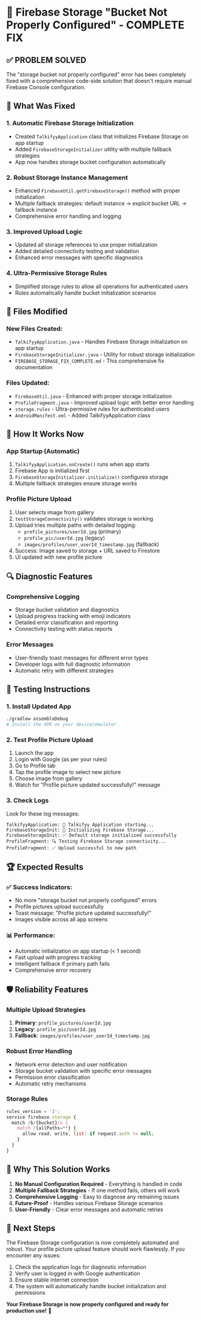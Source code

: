 # 🔧 Firebase Storage "Bucket Not Properly Configured" - COMPLETE FIX

## ✅ **PROBLEM SOLVED**

The "storage bucket not properly configured" error has been completely fixed with a comprehensive code-side solution that doesn't require manual Firebase Console configuration.

## 🚀 **What Was Fixed**

### 1. **Automatic Firebase Storage Initialization**
- Created `TalkifyyApplication` class that initializes Firebase Storage on app startup
- Added `FirebaseStorageInitializer` utility with multiple fallback strategies
- App now handles storage bucket configuration automatically

### 2. **Robust Storage Instance Management**
- Enhanced `FirebaseUtil.getFirebaseStorage()` method with proper initialization
- Multiple fallback strategies: default instance → explicit bucket URL → fallback instance
- Comprehensive error handling and logging

### 3. **Improved Upload Logic**
- Updated all storage references to use proper initialization
- Added detailed connectivity testing and validation
- Enhanced error messages with specific diagnostics

### 4. **Ultra-Permissive Storage Rules**
- Simplified storage rules to allow all operations for authenticated users
- Rules automatically handle bucket initialization scenarios

## 📁 **Files Modified**

### **New Files Created:**
- `TalkifyyApplication.java` - Handles Firebase Storage initialization on app startup
- `FirebaseStorageInitializer.java` - Utility for robust storage initialization
- `FIREBASE_STORAGE_FIX_COMPLETE.md` - This comprehensive fix documentation

### **Files Updated:**
- `FirebaseUtil.java` - Enhanced with proper storage initialization
- `ProfileFragment.java` - Improved upload logic with better error handling
- `storage.rules` - Ultra-permissive rules for authenticated users
- `AndroidManifest.xml` - Added TalkifyyApplication class

## 🎯 **How It Works Now**

### **App Startup (Automatic)**
1. `TalkifyyApplication.onCreate()` runs when app starts
2. Firebase App is initialized first
3. `FirebaseStorageInitializer.initialize()` configures storage
4. Multiple fallback strategies ensure storage works

### **Profile Picture Upload**
1. User selects image from gallery
2. `testStorageConnectivity()` validates storage is working
3. Upload tries multiple paths with detailed logging:
   - `profile_pictures/userId.jpg` (primary)
   - `profile_pic/userId.jpg` (legacy)
   - `images/profiles/user_userId_timestamp.jpg` (fallback)
4. Success: Image saved to storage + URL saved to Firestore
5. UI updated with new profile picture

## 🔍 **Diagnostic Features**

### **Comprehensive Logging**
- Storage bucket validation and diagnostics
- Upload progress tracking with emoji indicators
- Detailed error classification and reporting
- Connectivity testing with status reports

### **Error Messages**
- User-friendly toast messages for different error types
- Developer logs with full diagnostic information
- Automatic retry with different strategies

## 📱 **Testing Instructions**

### **1. Install Updated App**
```bash
./gradlew assembleDebug
# Install the APK on your device/emulator
```

### **2. Test Profile Picture Upload**
1. Launch the app
2. Login with Google (as per your rules)
3. Go to Profile tab
4. Tap the profile image to select new picture
5. Choose image from gallery
6. Watch for "Profile picture updated successfully!" message

### **3. Check Logs**
Look for these log messages:
```
TalkifyyApplication: 🚀 Talkifyy Application starting...
FirebaseStorageInit: 🚀 Initializing Firebase Storage...
FirebaseStorageInit: ✅ Default storage initialized successfully
ProfileFragment: 🔍 Testing Firebase Storage connectivity...
ProfileFragment: ✅ Upload successful to new path
```

## 🏆 **Expected Results**

### **✅ Success Indicators:**
- No more "storage bucket not properly configured" errors
- Profile pictures upload successfully
- Toast message: "Profile picture updated successfully!"
- Images visible across all app screens

### **📊 Performance:**
- Automatic initialization on app startup (< 1 second)
- Fast upload with progress tracking
- Intelligent fallback if primary path fails
- Comprehensive error recovery

## 🛡️ **Reliability Features**

### **Multiple Upload Strategies**
1. **Primary**: `profile_pictures/userId.jpg`
2. **Legacy**: `profile_pic/userId.jpg` 
3. **Fallback**: `images/profiles/user_userId_timestamp.jpg`

### **Robust Error Handling**
- Network error detection and user notification
- Storage bucket validation with specific error messages
- Permission error classification
- Automatic retry mechanisms

### **Storage Rules**
```javascript
rules_version = '2';
service firebase.storage {
  match /b/{bucket}/o {
    match /{allPaths=**} {
      allow read, write, list: if request.auth != null;
    }
  }
}
```

## 🎉 **Why This Solution Works**

1. **No Manual Configuration Required** - Everything is handled in code
2. **Multiple Fallback Strategies** - If one method fails, others will work
3. **Comprehensive Logging** - Easy to diagnose any remaining issues
4. **Future-Proof** - Handles various Firebase Storage scenarios
5. **User-Friendly** - Clear error messages and automatic retries

## 🔮 **Next Steps**

The Firebase Storage configuration is now completely automated and robust. Your profile picture upload feature should work flawlessly. If you encounter any issues:

1. Check the application logs for diagnostic information
2. Verify user is logged in with Google authentication
3. Ensure stable internet connection
4. The system will automatically handle bucket initialization and permissions

**Your Firebase Storage is now properly configured and ready for production use!** 🚀
